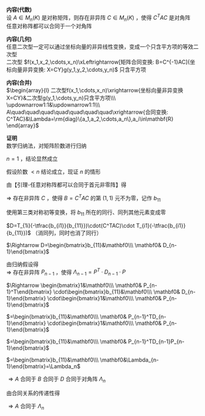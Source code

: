 **内容(代数)**  
设 $A\in M_n(K)$ 是对称矩阵，则存在非异阵 $C\in M_n(K)$ ，使得 $C^TAC$ 是对角阵  
任意对称阵都可以合同于一个对角阵  
  
**内容(几何)**  
任意二次型一定可以通过坐标向量的非异线性变换，变成一个只含平方项的等效二次型  
二次型 $f(x_1,x_2,\cdots,x_n)\xLeftrightarrow[矩阵合同变换: B=C^{-1}AC]{坐标向量非异变换: X=CY}g(y_1,y_2,\cdots,y_n)$ 只含平方项  
  
**内容(合并)**  
 $\begin{array}{l}  
二次型f(x_1,\cdots,x_n)\xrightarrow{坐标向量非异变换X=CY}&二次型g(y_1,\cdots,y_n)只含平方项\\\  
\updownarrow1:1&\updownarrow1:1\\\  
A\quad\quad\quad\quad\quad\quad\quad\xrightarrow{合同变换: C^TAC}&\Lambda=\rm{diag}\{a_1,a_2,\cdots,a_n\},a_i\in\mathbf{R}  
\end{array}$  
  
**证明**  
数学归纳法，对矩阵阶数进行归纳  
  
 $n=1$ ，结论显然成立  
  
假设阶数 $<n$ 结论成立，现证 $n$ 的情形  
  
由【引理-任意对称阵都可以合同于首元非零阵】得  
  
 $\Rightarrow$ 存在非异阵 $C$ ，使得 $B=C^TAC$ 的第 $(1,1)$ 元不为零，记作 $b_{11}$  
  
使用第三类对称初等变换，将 $b_{11}$ 所在的同行、同列其他元素变成零  
  
 $D=T_{1i}(-\tfrac{b_{i1}}{b_{11}})\cdot(C^TAC)\cdot T_{i1}(-\tfrac{b_{i1}}{b_{11}})$ （消同列，同时也消了同行）  
  
 $\Rightarrow D=\begin{bmatrix}b_{11}&\mathbf0\\\ \mathbf0& D_{n-1}\end{bmatrix}$  
  
由归纳假设得  
 $\Rightarrow$ 存在非异阵 $P_{n-1}$ ，使得 $\Lambda_{n-1}=P^T\cdot D_{n-1}\cdot P$  
  
 $\Rightarrow \begin{bmatrix}1&\mathbf0\\\ \mathbf0& P_{n-1}^T\end{bmatrix}  
\cdot\begin{bmatrix}b_{11}&\mathbf0\\\ \mathbf0& D_{n-1}\end{bmatrix}  
\cdot\begin{bmatrix}1&\mathbf0\\\ \mathbf0& P_{n-1}\end{bmatrix}$  
  
 $=\begin{bmatrix}b_{11}&\mathbf0\\\ \mathbf0& P_{n-1}^TD_{n-1}\end{bmatrix}  
\cdot\begin{bmatrix}1&\mathbf0\\\ \mathbf0& P_{n-1}\end{bmatrix}$  
  
 $=\begin{bmatrix}b_{11}&\mathbf0\\\ \mathbf0& P_{n-1}^TD_{n-1}P_{n-1}\end{bmatrix}$  
  
 $=\begin{bmatrix}b_{11}&\mathbf0\\\ \mathbf0&\Lambda_{n-1}\end{bmatrix}=\Lambda_n$  
  
 $\Rightarrow A$ 合同于 $B$ 合同于 $D$ 合同于对角阵 $\Lambda_n$  
  
由合同关系的传递性得  
  
 $\Rightarrow A$ 合同于 $\Lambda_n$  
